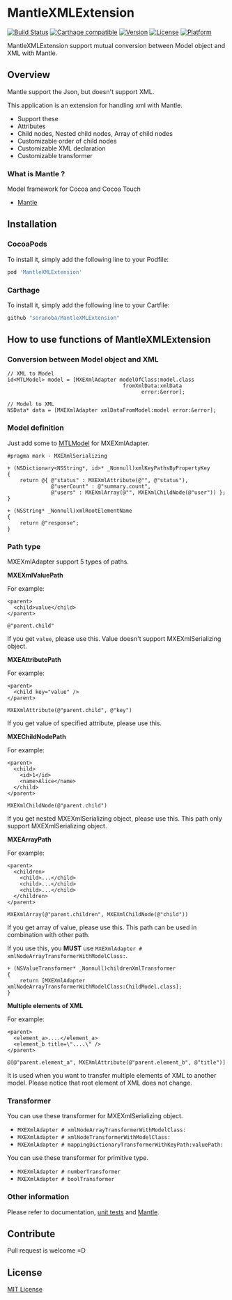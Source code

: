 MantleXMLExtension
=======
[![Build Status](https://travis-ci.org/soranoba/MantleXMLExtension.svg?branch=master)](https://travis-ci.org/soranoba/MantleXMLExtension)
[![Carthage compatible](https://img.shields.io/badge/Carthage-compatible-4BC51D.svg?style=flat)](https://github.com/Carthage/Carthage)
[![Version](https://img.shields.io/cocoapods/v/MantleXMLExtension.svg?style=flat)](http://cocoapods.org/pods/MantleXMLExtension)
[![License](https://img.shields.io/cocoapods/l/MantleXMLExtension.svg?style=flat)](http://cocoapods.org/pods/MantleXMLExtension)
[![Platform](https://img.shields.io/cocoapods/p/MantleXMLExtension.svg?style=flat)](http://cocoapods.org/pods/MantleXMLExtension)

MantleXMLExtension support mutual conversion between Model object and XML with Mantle.

## Overview

Mantle support the Json, but doesn't support XML.

This application is an extension for handling xml with Mantle.

- Support these
 - Attributes
 - Child nodes, Nested child nodes, Array of child nodes
 - Customizable order of child nodes
 - Customizable XML declaration
 - Customizable transformer

### What is Mantle ?
Model framework for Cocoa and Cocoa Touch

- [Mantle](https://github.com/Mantle/Mantle)

## Installation

### CocoaPods

To install it, simply add the following line to your Podfile:

```ruby
pod 'MantleXMLExtension'
```

### Carthage

To install it, simply add the following line to your Cartfile:

```ruby
github "soranoba/MantleXMLExtension"
```

## How to use functions of MantleXMLExtension

### Conversion between Model object and XML

```objc
// XML to Model
id<MTLModel> model = [MXEXmlAdapter modelOfClass:model.class
                                     fromXmlData:xmlData
                                           error:&error];

// Model to XML
NSData* data = [MXEXmlAdapter xmlDataFromModel:model error:&error];
```

### Model definition

Just add some to [MTLModel](https://github.com/Mantle/Mantle#mtlmodel) for MXEXmlAdapter.

```objc
#pragma mark - MXEXmlSerializing

+ (NSDictionary<NSString*, id>* _Nonnull)xmlKeyPathsByPropertyKey
{
    return @{ @"status" : MXEXmlAttribute(@"", @"status"),
              @"userCount" : @"summary.count",
              @"users" : MXEXmlArray(@"", MXEXmlChildNode(@"user")) };
}

+ (NSString* _Nonnull)xmlRootElementName
{
    return @"response";
}
```

### Path type

MXEXmlAdapter support 5 types of paths.

**MXEXmlValuePath**

For example:

```
<parent>
  <child>value</child>
</parent>
```

```objc
@"parent.child"
```

If you get `value`, please use this. Value doesn't support MXEXmlSerializing object.

**MXEAttributePath**

For example:

```
<parent>
  <child key="value" />
</parent>
```

```objc
MXEXmlAttribute(@"parent.child", @"key")
```

If you get value of specified attribute, please use this.

**MXEChildNodePath**

For example:

```
<parent>
  <child>
    <id>1</id>
    <name>Alice</name>
  </child>
</parent>
```

```objc
MXEXmlChildNode(@"parent.child")
```

If you get nested MXEXmlSerializing object, please use this. This path only support MXEXmlSerializing object.

**MXEArrayPath**

For example:

```
<parent>
  <children>
    <child>...</child>
    <child>...</child>
    <child>...</child>
  </children>
</parent>
```

```objc
MXEXmlArray(@"parent.children", MXEXmlChildNode(@"child"))
```

If you get array of value, please use this. This path can be used in combination with other path.

If you use this, you **MUST** use `MXEXmlAdapter # xmlNodeArrayTransformerWithModelClass:`.


```objc
+ (NSValueTransformer* _Nonnull)childrenXmlTransformer
{
    return [MXEXmlAdapter xmlNodeArrayTransformerWithModelClass:ChildModel.class];
}
```

**Multiple elements of XML**

For example:

```
<parent>
  <element_a>....</element_a>
  <element_b title=\"....\" />
</parent>
```

```objc
@[@"parent.element_a", MXEXmlAttribute(@"parent.element_b", @"title")]
```

It is used when you want to transfer multiple elements of XML to another model.
Please notice that root element of XML does not change.

### Transformer
You can use these transformer for MXEXmlSerializing object.

- `MXEXmlAdapter # xmlNodeArrayTransformerWithModelClass:`
- `MXEXmlAdapter # xmlNodeTransformerWithModelClass:`
- `MXEXmlAdapter # mappingDictionaryTransformerWithKeyPath:valuePath:`

You can use these transformer for primitive type.

- `MXEXmlAdapter # numberTransformer`
- `MXEXmlAdapter # boolTransformer`

### Other information

Please refer to documentation, [unit tests](MantleXMLExtensionTests) and [Mantle](https://github.com/Mantle/Mantle).

## Contribute

Pull request is welcome =D

## License

[MIT License](LICENSE)

